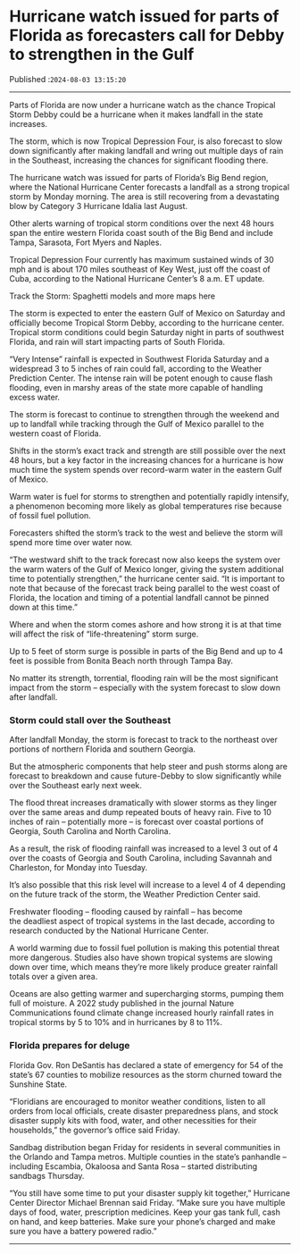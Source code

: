 # Hurricane watch issued for parts of Florida as forecasters call for Debby to strengthen in the Gulf

Published :`2024-08-03 13:15:20`

---

Parts of Florida are now under a hurricane watch as the chance Tropical Storm Debby could be a hurricane when it makes landfall in the state increases.

The storm, which is now Tropical Depression Four, is also forecast to slow down significantly after making landfall and wring out multiple days of rain in the Southeast, increasing the chances for significant flooding there.

The hurricane watch was issued for parts of Florida’s Big Bend region, where the National Hurricane Center forecasts a landfall as a strong tropical storm by Monday morning. The area is still recovering from a devastating blow by Category 3 Hurricane Idalia last August.

Other alerts warning of tropical storm conditions over the next 48 hours span the entire western Florida coast south of the Big Bend and include Tampa, Sarasota, Fort Myers and Naples.

Tropical Depression Four currently has maximum sustained winds of 30 mph and is about 170 miles southeast of Key West, just off the coast of Cuba, according to the National Hurricane Center’s 8 a.m. ET update.

Track the Storm: Spaghetti models and more maps here

The storm is expected to enter the eastern Gulf of Mexico on Saturday and officially become Tropical Storm Debby, according to the hurricane center. Tropical storm conditions could begin Saturday night in parts of southwest Florida, and rain will start impacting parts of South Florida.

“Very Intense” rainfall is expected in Southwest Florida Saturday and a widespread 3 to 5 inches of rain could fall, according to the Weather Prediction Center. The intense rain will be potent enough to cause flash flooding, even in marshy areas of the state more capable of handling excess water.

The storm is forecast to continue to strengthen through the weekend and up to landfall while tracking through the Gulf of Mexico parallel to the western coast of Florida.

Shifts in the storm’s exact track and strength are still possible over the next 48 hours, but a key factor in the increasing chances for a hurricane is how much time the system spends over record-warm water in the eastern Gulf of Mexico.

Warm water is fuel for storms to strengthen and potentially rapidly intensify, a phenomenon becoming more likely as global temperatures rise because of fossil fuel pollution.

Forecasters shifted the storm’s track to the west and believe the storm will spend more time over water now.

“The westward shift to the track forecast now also keeps the system over the warm waters of the Gulf of Mexico longer, giving the system additional time to potentially strengthen,” the hurricane center said. “It is important to note that because of the forecast track being parallel to the west coast of Florida, the location and timing of a potential landfall cannot be pinned down at this time.”

Where and when the storm comes ashore and how strong it is at that time will affect the risk of “life-threatening” storm surge.

Up to 5 feet of storm surge is possible in parts of the Big Bend and up to 4 feet is possible from Bonita Beach north through Tampa Bay.

No matter its strength, torrential, flooding rain will be the most significant impact from the storm – especially with the system forecast to slow down after landfall.

### Storm could stall over the Southeast

After landfall Monday, the storm is forecast to track to the northeast over portions of northern Florida and southern Georgia.

But the atmospheric components that help steer and push storms along are forecast to breakdown and cause future-Debby to slow significantly while over the Southeast early next week.

The flood threat increases dramatically with slower storms as they linger over the same areas and dump repeated bouts of heavy rain. Five to 10 inches of rain – potentially more – is forecast over coastal portions of Georgia, South Carolina and North Carolina.

As a result, the risk of flooding rainfall was increased to a level 3 out of 4 over the coasts of Georgia and South Carolina, including Savannah and Charleston, for Monday into Tuesday.

It’s also possible that this risk level will increase to a level 4 of 4 depending on the future track of the storm, the Weather Prediction Center said.

Freshwater flooding – flooding caused by rainfall – has become the deadliest aspect of tropical systems in the last decade, according to research conducted by the National Hurricane Center.

A world warming due to fossil fuel pollution is making this potential threat more dangerous. Studies also have shown tropical systems are slowing down over time, which means they’re more likely produce greater rainfall totals over a given area.

Oceans are also getting warmer and supercharging storms, pumping them full of moisture. A 2022 study published in the journal Nature Communications found climate change increased hourly rainfall rates in tropical storms by 5 to 10% and in hurricanes by 8 to 11%.

### Florida prepares for deluge

Florida Gov. Ron DeSantis has declared a state of emergency for 54 of the state’s 67 counties to mobilize resources as the storm churned toward the Sunshine State.

“Floridians are encouraged to monitor weather conditions, listen to all orders from local officials, create disaster preparedness plans, and stock disaster supply kits with food, water, and other necessities for their households,” the governor’s office said Friday.

Sandbag distribution began Friday for residents in several communities in the Orlando and Tampa metros. Multiple counties in the state’s panhandle – including Escambia, Okaloosa and Santa Rosa – started distributing sandbags Thursday.

“You still have some time to put your disaster supply kit together,” Hurricane Center Director Michael Brennan said Friday. “Make sure you have multiple days of food, water, prescription medicines. Keep your gas tank full, cash on hand, and keep batteries. Make sure your phone’s charged and make sure you have a battery powered radio.”

---


